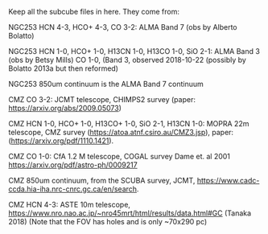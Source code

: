 Keep all the subcube files in here. They come from:

NGC253 HCN 4-3, HCO+ 4-3, CO 3-2: ALMA Band 7 (obs by Alberto Bolatto)

NGC253 HCN 1-0, HCO+ 1-0, H13CN 1-0, H13CO 1-0, SiO 2-1: ALMA Band 3 (obs by Betsy Mills)
CO 1-0, (Band 3, observed 2018-10-22 (possibly by Bolatto 2013a but then reformed)

NGC253 850um continuum is the ALMA Band 7 continuum

CMZ CO 3-2: JCMT telescope, CHIMPS2 survey  (paper: https://arxiv.org/abs/2009.05073)

CMZ HCN 1-0, HCO+ 1-0, H13CO+ 1-0, SiO 2-1, H13CN 1-0: MOPRA 22m telescope, CMZ survey (https://atoa.atnf.csiro.au/CMZ3.jsp), paper: (https://arxiv.org/pdf/1110.1421).

CMZ CO 1-0: CfA 1.2 M telescope, COGAL survey Dame et. al 2001 https://arxiv.org/pdf/astro-ph/0009217

CMZ 850um continuum, from the SCUBA survey, JCMT, https://www.cadc-ccda.hia-iha.nrc-cnrc.gc.ca/en/search.

CMZ HCN 4-3: ASTE 10m telescope, https://www.nro.nao.ac.jp/~nro45mrt/html/results/data.html#GC (Tanaka 2018) (Note that the FOV has holes and is only ~70x290 pc)

